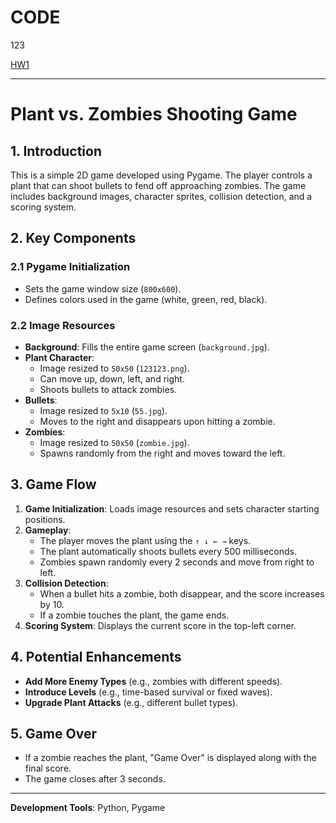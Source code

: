 # CODE
123

[HW1](https://github.com/pupupeter/CODE/blob/main/%E6%88%91%E6%98%AF12345%E5%B0%8F%E6%9C%8B%E5%8F%8B.ipynb)


---------------------------------------------
# Plant vs. Zombies Shooting Game

## 1. Introduction
This is a simple 2D game developed using Pygame. The player controls a plant that can shoot bullets to fend off approaching zombies. The game includes background images, character sprites, collision detection, and a scoring system.

## 2. Key Components
### 2.1 Pygame Initialization
- Sets the game window size (`800x600`).
- Defines colors used in the game (white, green, red, black).

### 2.2 Image Resources
- **Background**: Fills the entire game screen (`background.jpg`).
- **Plant Character**:
  - Image resized to `50x50` (`123123.png`).
  - Can move up, down, left, and right.
  - Shoots bullets to attack zombies.
- **Bullets**:
  - Image resized to `5x10` (`55.jpg`).
  - Moves to the right and disappears upon hitting a zombie.
- **Zombies**:
  - Image resized to `50x50` (`zombie.jpg`).
  - Spawns randomly from the right and moves toward the left.

## 3. Game Flow
1. **Game Initialization**: Loads image resources and sets character starting positions.
2. **Gameplay**:
   - The player moves the plant using the `↑ ↓ ← →` keys.
   - The plant automatically shoots bullets every 500 milliseconds.
   - Zombies spawn randomly every 2 seconds and move from right to left.
3. **Collision Detection**:
   - When a bullet hits a zombie, both disappear, and the score increases by 10.
   - If a zombie touches the plant, the game ends.
4. **Scoring System**: Displays the current score in the top-left corner.

## 4. Potential Enhancements
- **Add More Enemy Types** (e.g., zombies with different speeds).
- **Introduce Levels** (e.g., time-based survival or fixed waves).
- **Upgrade Plant Attacks** (e.g., different bullet types).

## 5. Game Over
- If a zombie reaches the plant, "Game Over" is displayed along with the final score.
- The game closes after 3 seconds.

---
**Development Tools**: Python, Pygame
